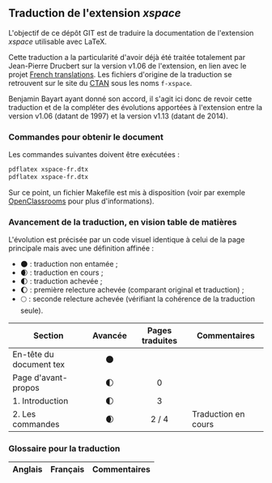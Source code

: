 ## Traduction de l'extension *xspace*

L'objectif de ce dépôt GIT est de traduire la documentation de l'extension *xspace* utilisable avec LaTeX.

Cette traduction a la particularité d'avoir déjà été traitée totalement par Jean-Pierre Drucbert sur la version v1.06 de l'extension, en lien avec le projet [French translations](https://www.ctan.org/pkg/french-translations). Les fichiers d'origine de la traduction se retrouvent sur le site du [CTAN](https://www.ctan.org/tex-archive/info/french-translations/macros/latex/required/tools) sous les noms `f-xspace`.

Benjamin Bayart ayant donné son accord, il s'agit ici donc de revoir cette traduction et de la compléter des évolutions apportées à l'extension entre la version v1.06 (datant de 1997) et la version v1.13 (datant de 2014).


### Commandes pour obtenir le document

Les commandes suivantes doivent être exécutées :

```bash
pdflatex xspace-fr.dtx
pdflatex xspace-fr.dtx
```

Sur ce point, un fichier Makefile est mis à disposition (voir par exemple [OpenClassrooms](https://openclassrooms.com/courses/compilez-sous-gnu-linux#/id/r-1130480) pour plus d'informations).


### Avancement de la traduction, en vision table de matières

L'évolution est précisée par un code visuel identique à celui de la page principale mais avec une définition affinée :

- :new_moon: : traduction non entamée ;
- :waxing_crescent_moon: : traduction en cours ;
- :first_quarter_moon: : traduction achevée ;
- :waxing_gibbous_moon: : première relecture achevée (comparant original et traduction) ; 
- :full_moon: : seconde relecture achevée (vérifiant la cohérence de la traduction seule).

Section                       | Avancée                | Pages traduites | Commentaires 
----------------------------- | :--------------------: | :-------------: | -------------------------
En-tête du document tex       | :new_moon:             |                 |
Page d'avant-propos           | :first_quarter_moon:   | 0               | 
1. Introduction               | :first_quarter_moon:   | 3               |
2. Les commandes              | :waxing_crescent_moon: | 2 / 4           | Traduction en cours


### Glossaire pour la traduction

Anglais                   | Français                                          | Commentaires 
------------------------- | ------------------------------------------------- | -------------------------------
